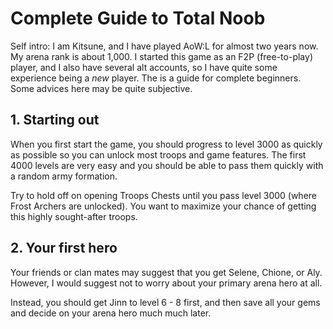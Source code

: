 # Complete Guide to Total Noob

Self intro: I am Kitsune, and I have played AoW:L for almost two years now.
My arena rank is about 1,000. I started this game as an F2P (free-to-play)
player, and I also have several alt accounts, so I have quite some
experience being a *new* player. The is a guide for complete beginners.
Some advices here may be quite subjective.

## 1. Starting out

When you first start the game, you should progress to level 3000 as quickly
as possible so you can unlock most troops and game features. The first
4000 levels are very easy and you should be able to pass them quickly with
a random army formation.

Try to hold off on opening Troops Chests until you pass level 3000 (where
Frost Archers are unlocked). You want to maximize your chance of getting this
highly sought-after troops.

## 2. Your first hero

Your friends or clan mates may suggest that you get Selene, Chione, or Aly.
However, I would suggest not to worry about your primary arena hero at all.

Instead, you should get Jinn to level 6 - 8 first, and then save all your gems
and decide on your arena hero much much later.

